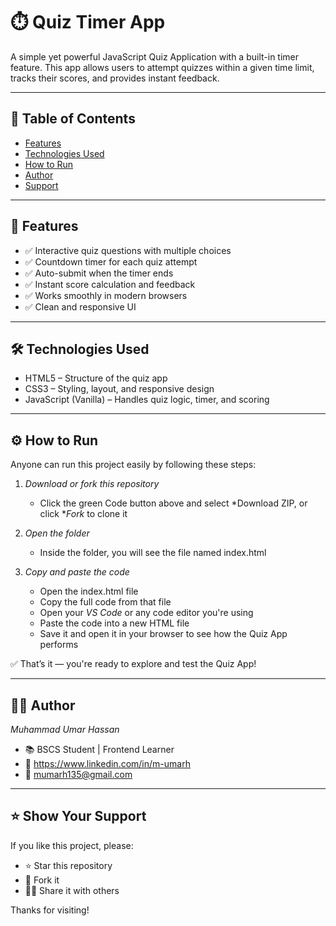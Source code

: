 # ⏱️ Quiz Timer App

A simple yet powerful JavaScript Quiz Application with a built-in timer feature. This app allows users to attempt quizzes within a given time limit, tracks their scores, and provides instant feedback.

---

## 📌 Table of Contents

- [Features](#-features)
- [Technologies Used](#-technologies-used)
- [How to Run](#-how-to-run)
- [Author](#-author)
- [Support](#-Support)
---

## 🚀 Features

- ✅ Interactive quiz questions with multiple choices
- ✅ Countdown timer for each quiz attempt
- ✅ Auto-submit when the timer ends
- ✅ Instant score calculation and feedback
- ✅ Works smoothly in modern browsers
- ✅ Clean and responsive UI

---

## 🛠 Technologies Used

- HTML5 – Structure of the quiz app
- CSS3 – Styling, layout, and responsive design
- JavaScript (Vanilla) – Handles quiz logic, timer, and scoring

---


## ⚙ How to Run

Anyone can run this project easily by following these steps:

1. *Download or fork this repository*
   - Click the green Code button above and select *Download ZIP, or click **Fork* to clone it

2. *Open the folder*
   - Inside the folder, you will see the file named index.html

3. *Copy and paste the code*
   - Open the index.html file
   - Copy the full code from that file
   - Open your *VS Code* or any code editor you're using
   - Paste the code into a new HTML file
   - Save it and open it in your browser to see how the Quiz App performs

✅ That’s it — you're ready to explore and test the Quiz App!

---

## 🙋‍♂ Author

*Muhammad Umar Hassan*  
- 📚 BSCS Student | Frontend Learner  
- 🔗 https://www.linkedin.com/in/m-umarh
- 📧 mumarh135@gmail.com

---

## ⭐ Show Your Support

If you like this project, please:

- ⭐ Star this repository  
- 🍴 Fork it  
- 🧑‍💻 Share it with others

Thanks for visiting!


